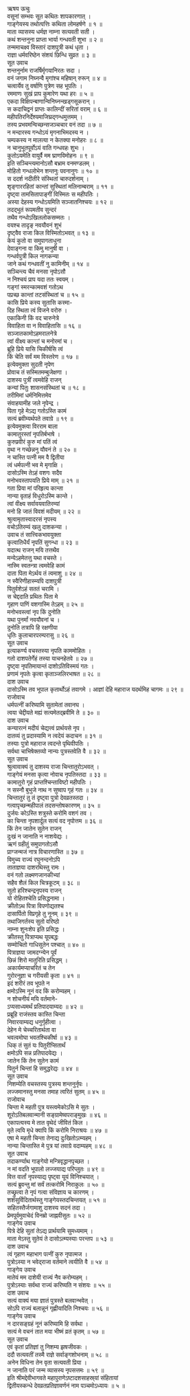 ऋषय ऊचुः  
वसूनां सम्भवः सूत कथितः शापकारणात् ।  
गाङ्गेयस्य तथोत्पत्तिः कथिता लोमहर्षणे ॥ १ ॥  
माता व्यासस्य धर्मज्ञ नाम्ना सत्यवती सती ।  
कथं शन्तनुना प्राप्ता भार्या गन्धवती शुभा ॥ २ ॥  
तन्ममाचक्ष्व विस्तारं दाशपुत्री कथं धृता ।  
राज्ञा धर्मवरिष्ठेन संशयं छिन्धि सुव्रत ॥ ३ ॥  
सूत उवाच  
शन्तनुर्नाम राजर्षिर्मृगयानिरतः सदा ।  
वनं जगाम निघ्नन्वै मृगांश्च महिषान् रुरून् ॥ ४ ॥  
चत्वार्येव तु वर्षाणि पुत्रेण सह भूपतिः ।  
रममाणः सुखं प्राप कुमारेण यथा हरः ॥ ५ ॥  
एकदा विक्षिपन्बाणान्विनिघ्नन्खड्गसूकरान् ।  
स कदाचिद्वनं प्राप्तः कालिन्दीं सरितां वराम् ॥ ६ ॥  
महीपतिरनिर्देश्यमाजिघ्रद्‌गन्धमुत्तमम् ।  
तस्य प्रभवमन्विच्छन्सजञ्चचार वनं तदा ॥ ७ ॥  
न मन्दारस्य गन्धोऽयं मृगनाभिमदस्य न ।  
चम्पकस्य न मालत्या न केतक्या मनोहरः ॥ ८ ॥  
न चानुभूतपूर्वोऽयं वाति गन्धवहः शुभः ।  
कुतोऽयमेति वायुर्वै मम घ्राणविमोहनः ॥ ९ ॥  
इति सञ्चिन्त्यमानोऽसौ बभ्राम वनमण्डलम् ।  
मोहितो गन्धलोभेन शन्तनुः पवनानुगः ॥ १० ॥  
स ददर्श नदीतीरे संस्थितां चारुदर्शनाम् ।  
शृङ्गाररहितां कान्तां सुस्थितां मलिनाम्बराम् ॥ ११ ॥  
दृष्ट्वा तामसितापाङ्गीं विस्मितः स महीपतिः ।  
अस्या देहस्य गन्धोऽयमिति सञ्जातनिश्चयः ॥ १२ ॥  
तदद्‌भुतं रूपमतीव सुन्दरं  
     तथैव गन्धोऽखिललोकसम्मतः ।  
वयश्च तादृङ् नवयौवनं शुभं  
     दृष्ट्वैव राजा किल विस्मितोऽभवत् ॥ १३ ॥  
केयं कुतो वा समुपागताधुना  
     देवाङ्गना वा किमु मानुषी वा ।  
गन्धर्वपुत्री किल नागकन्या  
     जाने कथं गन्धवतीं नु कामिनीम् ॥ १४ ॥  
सञ्चिन्त्य चैवं मनसा नृपोऽसौ  
     न निश्चयं प्राप यदा ततः स्वयम् ।  
गङ्गां स्मरन्कामवशं गतोऽथ  
     पप्रच्छ कान्तां तटसंस्थितां च ॥ १५ ॥  
कासि प्रिये कस्य सुतासि कस्मा-  
     दिह स्थिता त्वं विजने वरोरु ।  
एकाकिनी किं वद चारुनेत्रे  
     विवाहिता वा न विवाहितासि ॥ १६ ॥  
सञ्जातकामोऽहमरालनेत्रे  
     त्वां वीक्ष्य कान्तां च मनोरमां च ।  
ब्रूहि प्रिये यासि चिकीर्षसि त्वं  
     किं चेति सर्वं मम विस्तरेण ॥ १७ ॥  
इत्येवमुक्ता सुदती नृपेण  
     प्रोवाच तं सस्मितमम्बुजेक्षणा ।  
दाशस्य पुत्रीं त्वमवेहि राजन्  
     कन्यां पितुः शासनसंस्थितां च ॥ १८ ॥  
तरीमिमां धर्मनिमित्तमेव  
     संवाहयामीह जले नृपेन्द्र ।  
पिता गृहे मेऽद्य गतोऽस्ति कामं  
     सत्यं ब्रवीम्यर्थपते तवाग्रे ॥ १९ ॥  
इत्येवमुक्त्वा विरराम बाला  
     कामातुरस्तां नृपतिर्बभाषे ।  
कुरुप्रवीरं कुरु मां पतिं त्वं  
     वृथा न गच्छेन्ननु यौवनं ते ॥ २० ॥  
न चास्ति पत्नी मम वै द्वितीया  
     त्वं धर्मपत्नी भव मे मृगाक्षि ।  
दासोऽस्मि तेऽहं वशगः सदैव  
     मनोभवस्तापयति प्रिये माम् ॥ २१ ॥  
गता प्रिया मां परिहृत्य कान्ता  
     नान्या वृताहं विधुरोऽस्मि कान्ते ।  
त्वां वीक्ष्य सर्वावयवातिरम्यां  
     मनो हि जातं विवशं मदीयम् ॥ २२ ॥  
श्रुत्वामृतास्वादरसं नृपस्य  
     वचोऽतिरम्यं खलु दाशकन्या ।  
उवाच तं सात्त्विकभावयुक्ता  
     कृत्वातिधैर्यं नृपतिं सुगन्धा ॥ २३ ॥  
यदात्थ राजन् मयि तत्तथैव  
     मन्येऽहमेतत्तु यथा वचस्ते ।  
नास्मि स्वतन्त्रा त्वमवेहि कामं  
     दाता पिता मेऽर्थय तं त्वमाशु ॥ २४ ॥  
न स्वैरिणीहास्म्यपि दाशपुत्री  
     पितुर्वशेऽहं सततं चरामि ।  
स चेद्ददाति प्रथितः पिता मे  
     गृहाण पाणिं वशगास्मि तेऽहम् ॥ २५ ॥  
मनोभवस्त्वां नृप किं दुनोति  
     यथा पुनर्मां नवयौवनां च ।  
दुनोति तत्रापि हि रक्षणीया  
     धृतिः कुलाचारपरम्परासु ॥ २६ ॥  
सूत उवाच  
इत्याकर्ण्य वचस्तस्या नृपति काममोहितः ।  
गतो दाशपतेर्गेहं तस्या याचनहेतवे ॥ २७ ॥  
दृष्ट्वा नृपतिमायान्तं दाशोऽतिविस्मयं गतः ।  
प्रणामं नृपतेः कृत्वा कृताञ्जलिरभाषत ॥ २८ ॥  
दाश उवाच  
दासोऽस्मि तव भूपाल कृतार्थोऽहं तवागमे ।
आज्ञां देहि महाराज यदर्थमिह चागमः ॥ २९ ॥  
राजोवाच  
धर्मपत्नीं करिष्यामि सुतामेतां तवानघ ।  
त्वया चेद्दीयते मह्यं सत्यमेतद्‌ब्रवीमि ते ॥ ३० ॥  
दाश उवाच  
कन्यारत्नं मदीयं चेद्यत्त्वं प्रार्थयसे नृप ।  
दातव्यं तु प्रदास्यामि न त्वदेयं कदाचन ॥ ३१ ॥  
तस्याः पुत्रो महाराज त्वदन्ते पृथिवीपतिः ।  
सर्वथा चाभिषेक्तव्यो नान्यः पुत्रस्तवेति वै ॥ ३२ ॥  
सूत उवाच  
श्रुत्वावाक्यं तु दाशस्य राजा चिन्तातुरोऽभवत् ।  
गाङ्गेयं मनसा कृत्वा नोवाच नृपतिस्तदा ॥ ३३ ॥  
कामातुरो गृहं प्राप्तश्चिन्ताविष्टो महीपतिः ।  
न सस्नौ बुभुजे नाथ न सुष्वाप गृहं गतः ॥ ३४ ॥  
चिन्तातुरं तु तं दृष्ट्वा पुत्रो देवव्रतस्तदा ।  
गत्वापृच्छन्महीपालं तदसन्तोषकारणम् ॥ ३५ ॥  
दुर्जयः कोऽस्ति शत्रुस्ते करोमि वशगं तव ।  
का चिन्ता नृपशार्दूल सत्यं वद नृपोत्तम ॥ ३६ ॥  
किं तेन जातेन सुतेन राजन्  
     दुःखं न जानाति न नाशयेद्यः ।  
ऋणं ग्रहीतुं समुपागतोऽसौ  
     प्राग्जन्मजं नात्र विचारणास्ति ॥ ३७ ॥  
विमुच्य राज्यं रघुनन्दनोऽपि  
     ताताज्ञया दाशरथिस्तु रामः ।  
वनं गतो लक्ष्मणजानकीभ्यां  
     सहैव शैलं किल चित्रकूटम् ॥ ३८ ॥  
सुतो हरिश्चन्द्रनृपस्य राजन्  
     यो रोहितश्चेति प्रसिद्धनामा ।  
क्रीतोऽथ पित्रा विपणोद्यतश्च  
     दासार्पितो विप्रगृहे तु नूनम् ॥ ३९ ॥  
तथाजिगर्तस्य सुतो वरिष्ठो  
     नाम्ना शुनःशेप इति प्रसिद्धः ।  
क्रीतस्तु पित्राप्यथ यूपबद्धः  
     सम्मोचितो गाधिसुतेन पश्चात् ॥ ४० ॥  
पित्राज्ञया जामदग्न्येन पूर्वं  
     छिन्नं शिरो मातुरिति प्रसिद्धम् ।  
अकार्यमप्याचरितं च तेन  
     गुरोरनुज्ञा च गरीयसी कृता ॥ ४१ ॥  
इदं शरीरं तव भूपते न  
     क्षमोऽस्मि नूनं वद किं करोम्यहम् ।  
न शोचनीयं मयि वर्तमाने-  
     ऽप्यसाध्यमर्थं प्रतिपादयाम्यदः ॥ ४२ ॥  
प्रब्रूहि राजंस्तव कास्ति चिन्ता  
     निवारयाम्यद्य धनुर्गृहीत्वा ।  
देहेन मे चेच्चरितार्थता वा  
     भवत्वमोघा भवतश्चिकीर्षा ॥ ४३ ॥  
धिक् तं सुतं यः पितुरीप्सितार्थं  
     क्षमोऽपि सन्न प्रतिपादयेद्यः ।  
जातेन किं तेन सुतेन कामं  
     पितुर्न चिन्तां हि समुद्धरेद्यः ॥ ४४ ॥  
सूत उवाच  
निशम्येति वचस्तस्य पुत्रस्य शन्तनुर्नृपः ।  
लज्जमानस्तु मनसा तमाह त्वरितं सुतम् ॥ ४५ ॥  
राजोवाच  
चिन्ता मे महती पुत्र यस्त्वमेकोऽसि मे सुतः ।  
शूरोऽतिबलवान्मानी सङ्ग्रामेष्वपराङ्‌मुखः ॥ ४६ ॥  
एकापत्यस्य मे तात वृथेदं जीवितं किल ।  
मृते त्वयि मृधे क्वापि किं करोमि निराश्रयः ॥ ४७ ॥  
एषा मे महती चिन्ता तेनाद्य दुःखितोऽत्म्यहम् ।  
नान्या चिन्तास्ति मे पुत्र यां तवाग्रे वदाम्यहम् ॥ ४८ ॥  
सूत उवाच  
तदाकर्ण्याथ गाङ्गेयो मन्त्रिवृद्धानपृच्छत ।  
न मां वदति भूपालो लज्जयाद्य परिप्लुतः ॥ ४९ ॥  
वित्त वार्तां नृपस्याद्य पृष्ट्वा यूयं विनिश्चयात् ।  
सत्यं ब्रुवन्तु मां सर्वं तत्करोमि निराकुलः ॥ ५० ॥  
तच्छ्रुत्वा ते नृपं गत्वा संविज्ञाय च कारणम् ।  
शशंसुर्विदितार्थस्तु गाङ्गेयस्तदचिन्तयत् ॥ ५१ ॥  
सहितस्तैर्जगामाशु दाशस्य सदनं तदा ।  
प्रेमपूर्वमुवाचेदं विनम्रो जाह्नवीसुतः ॥ ५२ ॥  
गाङ्गेय उवाच  
पित्रे देहि सुतां तेऽद्य प्रार्थयामि सुमध्यमाम् ।  
माता मेऽस्तु सुतेयं ते दासोऽत्म्यस्याः परन्तप ॥ ५३ ॥  
दाश उवाच  
त्वं गृहाण महाभाग पत्नीं कुरु नृपात्मज ।  
पुत्रोऽस्या न भवेद्‌राजा वर्तमाने त्वयीति वै ॥ ५४ ॥  
गाङ्गेय उवाच  
मातेयं मम दाशेयी राज्यं नैव करोम्यहम् ।  
पुत्रोऽस्याः सर्वथा राज्यं करिष्यति न संशयः ॥ ५५ ॥  
दाश उवाच  
सत्यं वाक्यं मया ज्ञातं पुत्रस्ते बलवान्भवेत् ।  
सोऽपि राज्यं बलान्नूनं गृह्णीयादिति निश्चयः ॥ ५६ ॥  
गाङ्गेय उवाच  
न दारसङ्ग्रहं नूनं करिष्यामि हि सर्वथा ।  
सत्यं मे वचनं तात मया भीष्मं व्रतं कृतम् ॥ ५७ ॥  
सूत उवाच  
एवं कृतां प्रतिज्ञां तु निशम्य झषजीवकः ।  
ददौ सत्यवतीं तस्मै राज्ञे सर्वाङ्गशोभनाम् ॥ ५८ ॥  
अनेन विधिना तेन वृता सत्यवती प्रिया ।  
न जानाति परं जन्म व्यासस्य नृपसत्तमः ॥ ५९ ॥  
इति श्रीमद्देवीभागवते महापुराणेऽष्टादशसाहस्र्यां संहितायां  
द्वितीयस्कन्धे देवव्रतप्रतिज्ञावर्णनं नाम पञ्चमोऽध्यायः ॥ ५ ॥
